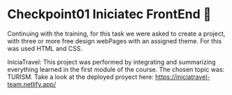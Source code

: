 <h1>Checkpoint01 Iniciatec FrontEnd 🚀</h1>
Continuing with the training, for this task we were asked to create a project, with three or more free design webPages with an assigned theme.
For this was used HTML and CSS.

IniciaTravel:
This project was performed by integrating and summarizing everything learned in the first module of the course.
The chosen topic was: TURISM.
Take a look at the deployed proyect here: https://iniciatravel-team.netlify.app/
